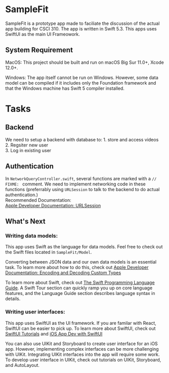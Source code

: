 #  SampleFit

SampleFit is a prototype app made to faciliate the discussion of the actual app building for CSCI 310.
The app is written in Swift 5.3. This apps uses SwiftUI as the main UI Frameowork.


## System Requirement

MacOS: This project should be built and run on macOS Big Sur 11.0+, Xcode 12.0+.  

Windows: The app itself cannot be run on Windows. However, some data model can be compiled if it includes only the Foundation framework and that the Windows machine has Swift 5 compiler installed.


# Tasks

## Backend

We need to setup a backend with database to: 
    1. store and access videos  
    2. Regsiter new user  
    3. Log in existing user  


## Authentication

In `NetworkQueryController.swift`, several functions are marked with a `// FIXME: ` comment. We need to implement networking code in these functions (preferrably using `URLSession` to talk to the backend to do actual authentication.)  
Recommended Documentation:  
[Apple Developer Documentation: URLSession](https://developer.apple.com/documentation/foundation/url_loading_system)


## What's Next

### Writing data models:
This app uses Swift as the language for data models. Feel free to check out the Swift files located in  `SampleFit/Model`.  
  
Converting between JSON data and our own data models is an essential task. To learn more about how to do this, check out [Apple Developer Documentation: Encoding and Decoding Custom Types](https://developer.apple.com/documentation/foundation/archives_and_serialization/encoding_and_decoding_custom_types)
  
  
To learn more about Swift, check out [The Swift Programming Language Guide](https://docs.swift.org/swift-book/GuidedTour/GuidedTour.html). A Swift Tour section can quickly ramp you up on core language features, and the Language Guide section describes language syntax in details.

### Writing user interfaces:
This app uses SwiftUI as the UI framework. If you are familar with React, SwiftUI can be easier to pick up. To learn more about SwiftUI, check out [SwiftUI Tutorials](https://developer.apple.com/tutorials/swiftui/)
and [iOS App Dev with SwiftUI](https://developer.apple.com/tutorials/app-dev-training)

You can also use UIKit and Storyboard to create user interface for an iOS app. However, implementing complex interfaces can be more challenging with UIKit. Integrating UIKit interfaces into the app will require some work. To develop user interface in UIKit, check out tutorials on UIKit, Storyboard, and AutoLayout.


